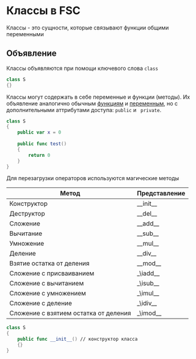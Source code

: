 # Классы в FSC

Классы - это сущности, которые связывают функции общими переменными

## Объявление

Классы объявляются при помощи ключевого слова <code class="language-Swift">class</code>

```swift
class S
{}
```

Классы могут содержать в себе переменные и функции (методы).
Их объявление аналогично обычным [функциям](function.md) и [переменным](variable.md),
но с дополнительными аттрибутами доступа: <code class="language-Swift">public</code> и  <code class="language-Swift">
private</code>.

```swift
class S
{
    public var x = 0
    
    public func test()
    {
        return 0
    }
}
```

Для перезагрузки операторов используются магические методы

| Метод                                 | Представление |
|---------------------------------------|---------------|
| Конструктор                           | \_\_init\_\_  |
| Деструктор                            | \_\_del\_\_   |
| Сложение                              | \_\_add\_\_   |
| Вычитание                             | \_\_sub\_\_   |
| Умножение                             | \_\_mul\_\_   |
| Деление                               | \_\_div\_\_   |
| Взятие остатка от деления             | \_\_mod\_\_   |
| Сложение с присваиванием              | \_\iadd\_\_   |
| Сложение с вычитанием                 | \_\isub\_\_   |
| Сложение с умножением                 | \_\imul\_\_   |
| Сложение с деление                    | \_\idiv\_\_   |
| Сложение с взятием остатка от деления | \_\imod\_\_   |


```swift
class S
{
    public func __init__() // конструктор класса
    {}
}
```
